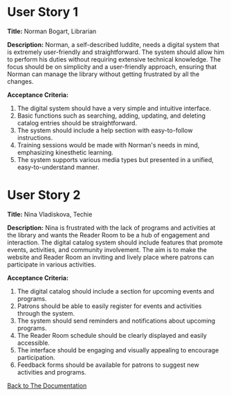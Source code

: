 # User Story 1

**Title:** Norman Bogart, Librarian

**Description:**
Norman, a self-described luddite, needs a digital system that is extremely user-friendly and straightforward. The system should allow him to perform his duties without requiring extensive technical knowledge. The focus should be on simplicity and a user-friendly approach, ensuring that Norman can manage the library without getting frustrated by all the changes.

**Acceptance Criteria:**
1. The digital system should have a very simple and intuitive interface.
2. Basic functions such as searching, adding, updating, and deleting catalog entries should be straightforward.
3. The system should include a help section with easy-to-follow instructions.
4. Training sessions would be made with Norman's needs in mind, emphasizing kinesthetic learning.
5. The system supports various media types but presented in a unified, easy-to-understand manner.

# User Story 2

**Title:** Nina Vladiskova, Techie

**Description:**
Nina is frustrated with the lack of programs and activities at the library and wants the Reader Room to be a hub of engagement and interaction. The digital catalog system should include features that promote events, activities, and community involvement. The aim is to make the website and Reader Room an inviting and lively place where patrons can participate in various activities.

**Acceptance Criteria:**
1. The digital catalog should include a section for upcoming events and programs.
2. Patrons should be able to easily register for events and activities through the system.
3. The system should send reminders and notifications about upcoming programs.
4. The Reader Room schedule should be clearly displayed and easily accessible.
5. The interface should be engaging and visually appealing to encourage participation.
6. Feedback forms should be available for patrons to suggest new activities and programs.

  [Back to The Documentation](https://github.com/jonnyblevins/TWCSkillsAssessment/blob/main/3_The_Documentation/3_The_Documentation.md)